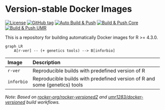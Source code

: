 
# Version-stable Docker Images

<!-- badges: start -->

[![License](https://img.shields.io/github/license/Ning-L/docker-versioned)](LICENSE)
[![GitHub
tag](https://img.shields.io/github/tag/Ning-L/docker-versioned.svg?label=latest%20tag)](https://github.com/Ning-L/docker-versioned)
[![Auto Build &
Push](https://github.com/Ning-L/docker-versioned/actions/workflows/auto-build-update.yml/badge.svg)](https://github.com/Ning-L/docker-versioned/actions/workflows/auto-build-update.yml)
[![Build & Push Core](https://github.com/Ning-L/docker-versioned/actions/workflows/core-build.yml/badge.svg)](https://github.com/Ning-L/docker-versioned/actions/workflows/core-build.yml)
[![Build & Push UMR](https://github.com/Ning-L/docker-versioned/actions/workflows/umr-build.yml/badge.svg?branch=main)](https://github.com/Ning-L/docker-versioned/actions/workflows/umr-build.yml)
<!-- badges: end -->

This is a repository for building automatically Docker images for R \>=
4.3.0.

``` mermaid
graph LR
    A[r-ver] -- (+ genetics tools) --> B[inforbio]
```

| Image      | Description                                                                |
|:-----------|:---------------------------------------------------------------------------|
| `r-ver`    | Reproducible builds with predefined version of R                           |
| `inforbio` | Reproducible builds with predefined version of R and some (genetics) tools |

*Note: Based on
[rocker-org/rocker-versioned2](https://github.com/rocker-org/rocker-versioned2) and [umr1283/docker-versioned](https://github.com/umr1283/docker-versioned)
build workflows.*

